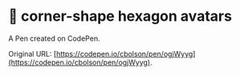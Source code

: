 # 🧪 corner-shape hexagon avatars

A Pen created on CodePen.

Original URL: [https://codepen.io/cbolson/pen/ogjWyyg](https://codepen.io/cbolson/pen/ogjWyyg).

